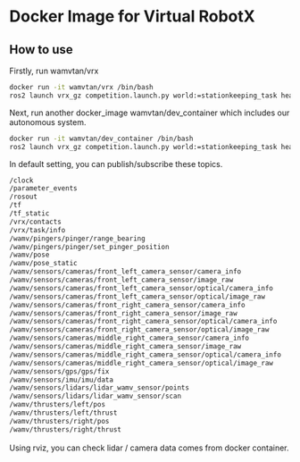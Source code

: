 # Docker Image for Virtual RobotX

## How to use
Firstly, run wamvtan/vrx
```bash
docker run -it wamvtan/vrx /bin/bash
ros2 launch vrx_gz competition.launch.py world:=stationkeeping_task headless:=true urdf:=/home/config/wamv_target.urdf
```
Next, run another docker_image wamvtan/dev_container which includes our autonomous system.
```bash
docker run -it wamvtan/dev_container /bin/bash
ros2 launch vrx_gz competition.launch.py world:=stationkeeping_task headless:=true urdf:=/home/config/wamv_target.urdf
```

In default setting, you can publish/subscribe these topics.  

```bash
/clock
/parameter_events
/rosout
/tf
/tf_static
/vrx/contacts
/vrx/task/info
/wamv/pingers/pinger/range_bearing
/wamv/pingers/pinger/set_pinger_position
/wamv/pose
/wamv/pose_static
/wamv/sensors/cameras/front_left_camera_sensor/camera_info
/wamv/sensors/cameras/front_left_camera_sensor/image_raw
/wamv/sensors/cameras/front_left_camera_sensor/optical/camera_info
/wamv/sensors/cameras/front_left_camera_sensor/optical/image_raw
/wamv/sensors/cameras/front_right_camera_sensor/camera_info
/wamv/sensors/cameras/front_right_camera_sensor/image_raw
/wamv/sensors/cameras/front_right_camera_sensor/optical/camera_info
/wamv/sensors/cameras/front_right_camera_sensor/optical/image_raw
/wamv/sensors/cameras/middle_right_camera_sensor/camera_info
/wamv/sensors/cameras/middle_right_camera_sensor/image_raw
/wamv/sensors/cameras/middle_right_camera_sensor/optical/camera_info
/wamv/sensors/cameras/middle_right_camera_sensor/optical/image_raw
/wamv/sensors/gps/gps/fix
/wamv/sensors/imu/imu/data
/wamv/sensors/lidars/lidar_wamv_sensor/points
/wamv/sensors/lidars/lidar_wamv_sensor/scan
/wamv/thrusters/left/pos
/wamv/thrusters/left/thrust
/wamv/thrusters/right/pos
/wamv/thrusters/right/thrust
```

Using rviz, you can check lidar / camera data comes from docker container.　　
